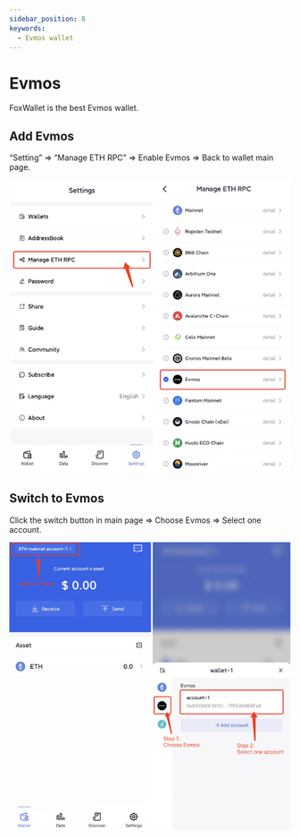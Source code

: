 ```yaml
---
sidebar_position: 8
keywords:
  - Evmos wallet
---
```


# Evmos

FoxWallet is the best Evmos wallet.

## Add Evmos

“Setting” => “Manage ETH RPC” => Enable Evmos => Back to wallet main page.

![](../img/add-evmos.png)

## Switch to Evmos

Click the switch button in main page => Choose Evmos => Select one account.

![](../img/switch-evmos.png)
